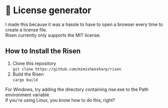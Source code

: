 # 🌅 License generator
I made this because it was a hassle to have to open a browser every time to create a license file.  
Risen currently only supports the MIT license.
## How to Install the Risen
1. Clone this repository  
`git clone https://github.com/mimisheesharp/risen`
2. Build the Risen  
`cargo build`

For Windows, try adding the directory containing rise.exe to the Path environment variable.  
If you're using Linux, you know how to do this, right?